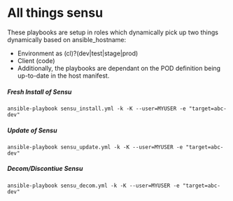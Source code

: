 # All things sensu

These playbooks are setup in roles which dynamically pick up two things dynamically based on ansible_hostname:
* Environment as (cl)?(dev|test|stage|prod)
* Client (code)
* Additionally, the playbooks are dependant on the POD definition being up-to-date in the host manifest.

##### Fresh Install of Sensu
`ansible-playbook sensu_install.yml -k -K --user=MYUSER -e "target=abc-dev"`

##### Update of Sensu
`ansible-playbook sensu_update.yml -k -K --user=MYUSER -e "target=abc-dev"`

##### Decom/Discontiue Sensu
`ansible-playbook sensu_decom.yml -k -K --user=MYUSER -e "target=abc-dev"`
